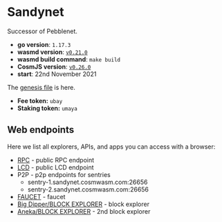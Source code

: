 # Sandynet

Successor of Pebblenet.

- **go version**: `1.17.3`
- **wasmd version**: [`v0.21.0`](https://github.com/CosmWasm/wasmd/releases/tag/v0.21.0)
- **wasmd build command**: `make build`
- **CosmJS version**: [`v0.26.0`](https://github.com/cosmos/cosmjs/releases/tag/v0.26.0)
- **start**: 22nd November 2021

The [genesis file](./config/genesis.json) is here.

- **Fee token:** `ubay`
- **Staking token:** `umaya`

## Web endpoints

Here we list all explorers, APIs, and apps you can access with a browser:

* [RPC](https://rpc.sandynet.cosmwasm.com) - public RPC endpoint
* [LCD](https://lcd.sandynet.cosmwasm.com) - public LCD endpoint
* P2P - p2p endpoints for sentries
  * sentry-1.sandynet.cosmwasm.com:26656
  * sentry-2.sandynet.cosmwasm.com:26656
* [FAUCET](https://faucet.sandynet.cosmwasm.com) - faucet
* [Big Dipper/BLOCK EXPLORER](https://block-explorer.sandynet.cosmwasm.com) - block explorer
* [Aneka/BLOCK EXPLORER](https://block-explorer.sandynet.cosmwasm.com) - 2nd block explorer
